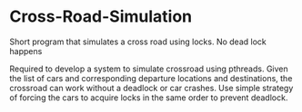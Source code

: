 # Cross-Road-Simulation
Short program that simulates a cross road using locks. No dead lock happens

Required to develop a system to simulate crossroad using pthreads. Given the list of cars and corresponding departure locations and destinations, the crossroad can work without a deadlock or car crashes.
Use simple strategy of forcing the cars to acquire locks in the same order to prevent deadlock. 
